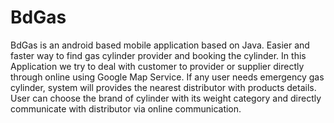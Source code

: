 # BdGas
BdGas is an android based mobile application based on Java. 
Easier and faster way to find gas cylinder provider and booking the cylinder.
In this Application we try to deal with customer to provider or supplier directly through online using Google Map Service.
If any user needs emergency gas cylinder, system will provides the nearest distributor with products details.
User can choose the brand of cylinder with its weight category and directly communicate with distributor via online communication.
